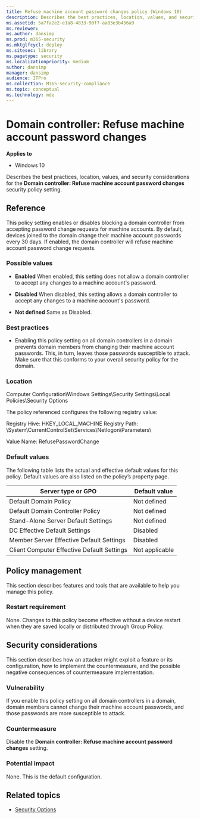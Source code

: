 ```yaml
---
title: Refuse machine account password changes policy (Windows 10)
description: Describes the best practices, location, values, and security considerations for the Domain controller Refuse machine account password changes security policy setting.
ms.assetid: 5a7fa2e2-e1a8-4833-90f7-aa83e3b456a9
ms.reviewer: 
ms.author: dansimp
ms.prod: m365-security
ms.mktglfcycl: deploy
ms.sitesec: library
ms.pagetype: security
ms.localizationpriority: medium
author: dansimp
manager: dansimp
audience: ITPro
ms.collection: M365-security-compliance
ms.topic: conceptual
ms.technology: mde
---
```


# Domain controller: Refuse machine account password changes

**Applies to**
-   Windows 10

Describes the best practices, location, values, and security considerations for the **Domain controller: Refuse machine account password changes** security policy setting.

## Reference

This policy setting enables or disables blocking a domain controller from accepting password change requests for machine accounts. By default, devices joined to the domain change their machine account passwords every 30 days. If enabled, the domain controller will refuse machine account password change requests.

### Possible values

-   **Enabled** When enabled, this setting does not allow a domain controller to accept any changes to a machine account's password.

-   **Disabled** When disabled, this setting allows a domain controller to accept any changes to a machine account's password.

-   **Not defined** Same as Disabled.

### Best practices

-   Enabling this policy setting on all domain controllers in a domain prevents domain members from changing their machine account passwords. This, in turn, leaves those passwords susceptible to attack. Make sure that this conforms to your overall security policy for the domain.

### Location

Computer Configuration\\Windows Settings\\Security Settings\\Local Policies\\Security Options

The policy referenced configures the following registry value:

Registry Hive: HKEY_LOCAL_MACHINE
Registry Path: \System\CurrentControlSet\Services\Netlogon\Parameters\

Value Name: RefusePasswordChange

### Default values

The following table lists the actual and effective default values for this policy. Default values are also listed on the policy’s property page.

| Server type or GPO | Default value |
|---|---|
| Default Domain Policy | Not defined | 
| Default Domain Controller Policy | Not defined | 
| Stand-Alone Server Default Settings | Not defined | 
| DC Effective Default Settings | Disabled | 
| Member Server Effective Default Settings | Disabled | 
| Client Computer Effective Default Settings | Not applicable | 
 
## Policy management

This section describes features and tools that are available to help you manage this policy.

### Restart requirement

None. Changes to this policy become effective without a device restart when they are saved locally or distributed through Group Policy.

## Security considerations

This section describes how an attacker might exploit a feature or its configuration, how to implement the countermeasure, and the possible negative consequences of countermeasure implementation.

### Vulnerability

If you enable this policy setting on all domain controllers in a domain, domain members cannot change their machine account passwords, and those passwords are more susceptible to attack.

### Countermeasure

Disable the **Domain controller: Refuse machine account password changes** setting.

### Potential impact

None. This is the default configuration.

## Related topics

- [Security Options](security-options.md)
